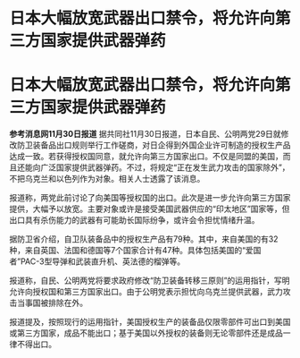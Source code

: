 # 日本大幅放宽武器出口禁令，将允许向第三方国家提供武器弹药

# 日本大幅放宽武器出口禁令，将允许向第三方国家提供武器弹药

**参考消息网11月30日报道**
据共同社11月30日报道，日本自民、公明两党29日就修改防卫装备品出口规则举行工作磋商，对日企得到外国企业许可制造的授权生产品达成一致。若获得授权国同意，就允许向第三方国家出口。不仅是同盟的美国，而且还能向广泛国家提供武器弹药。不过，将规定“正在发生武力攻击的国家除外”，不把乌克兰和以色列作为对象。相关人士透露了该消息。

报道称，两党此前讨论了向美国等授权国的出口。此次是进一步允许向第三方国家提供，大幅予以放宽。主要对象或许是接受美国武器供应的“印太地区”国家等，但出口具有杀伤能力的武器有可能助长国际纷争，或许会令担忧情绪升温。

据防卫省介绍，自卫队装备品中的授权生产品有79种。其中，来自美国的有32种，来自英国、法国和德国等7个国家合计有47种。具体包括美国的“爱国者”PAC-3型导弹和武装直升机、英法德的榴弹等。

报道称，自民、公明两党将要求政府修改“防卫装备转移三原则”的运用指针，写明允许向授权国和第三方国家出口。由于公明党表示担忧向乌克兰提供武器，武力攻击当事国被排除在外。

报道提及，按照现行的运用指针，美国授权生产的装备品仅限零部件可出口到美国或第三方国家，成品不能出口；基于美国以外授权的装备则无论零部件还是成品一律不得出口。

